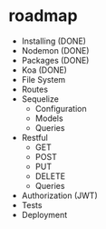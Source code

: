 # roadmap

- Installing (DONE)
- Nodemon (DONE)
- Packages (DONE)
- Koa (DONE)
- File System
- Routes
- Sequelize
    - Configuration
    - Models
    - Queries
- Restful
    - GET
    - POST
    - PUT
    - DELETE
    - Queries
- Authorization (JWT)
- Tests
- Deployment